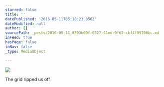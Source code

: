 ```yaml
---
starred: false
title: ''
datePublished: '2016-05-11T05:18:23.856Z'
dateModified: null
author: []
sourcePath: _posts/2016-05-11-8593b60f-6527-41ed-9f62-cbf4f99766bc.md
inFeed: true
hasPage: false
inNav: false
_type: MediaObject

---
```

![](https://the-grid-user-content.s3-us-west-2.amazonaws.com/4eba554e-ad97-46ed-a37f-ab9ef5714e04.jpg)

The grid ripped us off